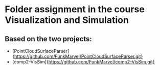 # Folder assignment in the course Visualization and Simulation

## Based on the two projects:
 * [PointCloudSurfaceParser]{https://github.com/FunkMarvel/PointCloudSurfaceParser.git}
 * [comp2-VisSim]{https://github.com/FunkMarvel/comp2-VisSim.git}
